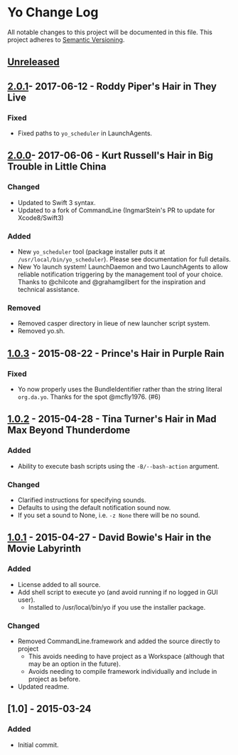 # Yo Change Log

All notable changes to this project will be documented in this file. This project adheres to [Semantic Versioning](http://semver.org/).

## [Unreleased][unreleased]
## [2.0.1]- 2017-06-12 - Roddy Piper's Hair in They Live 

### Fixed
- Fixed paths to `yo_scheduler` in LaunchAgents.

## [2.0.0]- 2017-06-06 - Kurt Russell's Hair in Big Trouble in Little China

### Changed
- Updated to Swift 3 syntax.
- Updated to a fork of CommandLine (IngmarStein's PR to update for Xcode8/Swift3)

### Added
- New `yo_scheduler` tool (package installer puts it at `/usr/local/bin/yo_scheduler`). Please see documentation for full details.
- New Yo launch system! LaunchDaemon and two LaunchAgents to allow reliable
  notification triggering by the management tool of your choice. Thanks to
  @chilcote and @grahamgilbert for the inspiration and technical assistance.

### Removed
- Removed casper directory in lieue of new launcher script system.
- Removed yo.sh.
## [1.0.3] - 2015-08-22 - Prince's Hair in Purple Rain
### Fixed
- Yo now properly uses the BundleIdentifier rather than the string literal `org.da.yo`. Thanks for the spot @mcfly1976. (#6)

## [1.0.2] - 2015-04-28 - Tina Turner's Hair in Mad Max Beyond Thunderdome
### Added
- Ability to execute bash scripts using the `-B/--bash-action` argument.

### Changed
- Clarified instructions for specifying sounds.
- Defaults to using the default notification sound now.
- If you set a sound to None, i.e. `-z None` there will be no sound.

## [1.0.1] - 2015-04-27 - David Bowie's Hair in the Movie Labyrinth
### Added
- License added to all source.
- Add shell script to execute yo (and avoid running if no logged in GUI user).
	- Installed to /usr/local/bin/yo if you use the installer package.

### Changed
- Removed CommandLine.framework and added the source directly to project
	- This avoids needing to have project as a Workspace (although that may be an option in the future).
	- Avoids needing to compile framework individually and include in project as before.
- Updated readme.

## [1.0] - 2015-03-24
### Added
- Initial commit.

[unreleased]: https://github.com/sheagcraig/yo/compare/2.0.1...HEAD
[2.0.1]: https://github.com/sheagcraig/yo/compare/2.0.1...2.0.0
[2.0.0]: https://github.com/sheagcraig/yo/compare/2.0.0...1.0.3
[1.0.3]: https://github.com/sheagcraig/yo/compare/1.0.2...1.0.3
[1.0.2]: https://github.com/sheagcraig/yo/compare/1.0.1...1.0.2
[1.0.1]: https://github.com/sheagcraig/yo/compare/1.0...1.0.1
